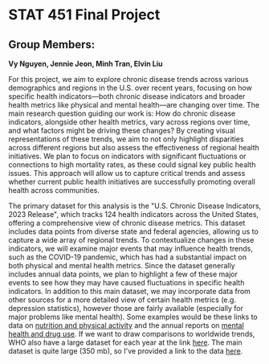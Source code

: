 # STAT 451 Final Project

## Group Members:

**Vy Nguyen, Jennie Jeon, Minh Tran, Elvin Liu**


For this project, we aim to explore chronic disease trends across various demographics and regions in the U.S. over recent years, focusing on how specific health indicators—both chronic disease indicators and broader health metrics like physical and mental health—are changing over time. The main research question guiding our work is: How do chronic disease indicators, alongside other health metrics, vary across regions over time, and what factors might be driving these changes? By creating visual representations of these trends, we aim to not only highlight disparities across different regions but also assess the effectiveness of regional health initiatives. We plan to focus on indicators with significant fluctuations or connections to high mortality rates, as these could signal key public health issues. This approach will allow us to capture critical trends and assess whether current public health initiatives are successfully promoting overall health across communities.

The primary dataset for this analysis is the "U.S. Chronic Disease Indicators, 2023 Release", which tracks 124 health indicators across the United States, offering a comprehensive view of chronic disease metrics. This dataset includes data points from diverse state and federal agencies, allowing us to capture a wide array of regional trends. To contextualize changes in these indicators, we will examine major events that may influence health trends, such as the COVID-19 pandemic, which has had a substantial impact on both physical and mental health metrics. Since the dataset generally includes annual data points, we plan to highlight a few of these major events to see how they may have caused fluctuations in specific health indicators. In addition to this main dataset, we may incorporate data from other sources for a more detailed view of certain health metrics (e.g. depression statistics), however those are fairly available (especially for major problems like mental health). Some examples would be these links to data on [nutrition and physical activity](https://catalog.data.gov/dataset/nutrition-physical-activity-and-obesity-behavioral-risk-factor-surveillance-system) and the annual reports on [mental health and drug use](https://www.samhsa.gov/data/data-we-collect/nsduh-national-survey-drug-use-and-health). If we want to draw comparisons to worldwide trends, WHO also have a large dataset for each year at the link [here](https://data.who.int/). The main dataset is quite large (350 mb), so I've provided a link to the data [here](https://catalog.data.gov/dataset/u-s-chronic-disease-indicators-cdi).

